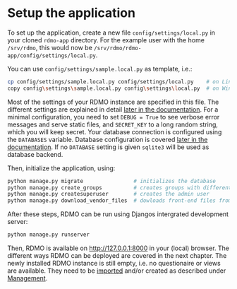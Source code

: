 # Setup the application

To set up the application, create a new file `config/settings/local.py` in your cloned `rdmo-app` directory. For the example user with the home `/srv/rdmo`, this would now be `/srv/rdmo/rdmo-app/config/settings/local.py`.

You can use `config/settings/sample.local.py` as template, i.e.:

```bash
cp config/settings/sample.local.py config/settings/local.py    # on Linux or macOS
copy config\settings\sample.local.py config\settings\local.py  # on Windows
```

Most of the settings of your RDMO instance are specified in this file. The different settings are explained in detail [later in the documentation](/configuration/index.html). For a minimal configuration, you need to set `DEBUG = True` to see verbose error messages and serve static files, and `SECRET_KEY` to a long random string, which you will keep secret. Your database connection is configured using the `DATABASES` variable. Database configuration is covered [later in the documentation](/configuration/databases.html). If no `DATABASE` setting is given `sqlite3` will be used as database backend.

Then, initialize the application, using:

```bash
python manage.py migrate                # initializes the database
python manage.py create_groups          # creates groups with different permissions
python manage.py createsuperuser        # creates the admin user
python manage.py download_vendor_files  # dowloads front-end files from the CDN
```

After these steps, RDMO can be run using Djangos intergrated development server:

```bash
python manage.py runserver
```

Then, RDMO is available on http://127.0.0.1:8000 in your (local) browser. The different ways RDMO can be deployed are covered in the next chapter. The newly installed RDMO instance is still empty, i.e. no questionaire or views are available. They need to be [imported](/management/export.html) and/or created as described under [Management](/management/index.html).
